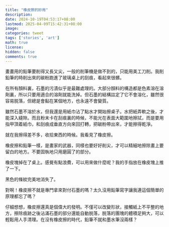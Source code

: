 ```yaml
---
title: "橡皮擦的妙用"
description: 
date: 2024-10-19T04:53:17+08:00
lastmod: 2025-04-09T15:42:31+08:00
image: 
categories: tweet
tags: ['stories', 'art']
math: true
license: 
hidden: false
comments: true
---
```


畫畫用的鉛筆要削得又長又尖，一般的削筆機是做不到的，只能用美工刀削。我削鉛筆的時削出來的碳粉跑進了玻璃桌上的刮痕，看起來很髒。

在所有顏料裏，石墨的污漬似乎是最難處理的。大部分顏料的構造都是色素溶在溶劑裏，所以只要用適合的溶劑就能洗掉。但石墨的結構註定了它不會溶化，雖然很容易脱落，但總是會黏在某個地方，也永遠不會變質。

雖然石墨不溶於水，但我還是用紙巾沾了點水才開始擦桌子。水把紙弄軟之後，才能深入縫隙。而且粉末卡在刮痕裏的時候，不能光在表面大範圍地擦拭，而是要用指甲頂着紙巾，和刮痕成垂直方向來回打轉，把碳粉帶出來，才能擦得乾淨。

就在我擦得差不多，收拾東西的時候。我看見了橡皮擦。

橡皮擦和鉛筆一樣，是畫家的武器，同樣也要好好削尖，才可以精細地擦除畫上要留白的地方。不要固執地只用磨圓了的部分。

橡皮塊掉在了桌上。感覺有點浪費，可以用來做什麼呢？我的手指放在橡皮塊上推了一下。

黑色的條紋完美地消失了。

對啊！橡皮擦不就是專門拿來對付石墨的嗎？太久沒用鉛筆寫字讓我連這個簡單的原理都忘了嗎？

仔細想想，橡皮擦還真是個偉大的發明。不僅可以改變形狀，接觸紙上不平整的地方，擦除痕跡之後沾滿石墨的部分還能自動脱落，脱落的團塊的體積足夠大，可以輕鬆用人手清理。在沒有橡皮擦的時代，鉛筆不就和墨水筆沒兩樣？


